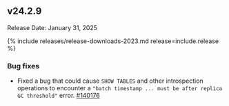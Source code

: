 ## v24.2.9

Release Date: January 31, 2025

{% include releases/release-downloads-2023.md release=include.release %}

<h3 id="v24-2-9-bug-fixes">Bug fixes</h3>

- Fixed a bug that could cause `SHOW TABLES` and other introspection operations to encounter a `"batch timestamp ... must be after replica GC threshold"` error. [#140176][#140176]

[#140176]: https://github.com/cockroachdb/cockroach/pull/140176
